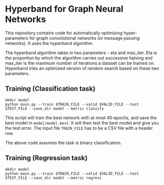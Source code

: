 # Hyperband for Graph Neural Networks
This repository contains code for automatically optimizing hyper-parameters for graph convolutional networks (or message passing networks). It uses the hyperband algorithm. 

The hyperband algorithm takes in two parameters - eta and max_iter. Eta is the proportion by which the algorithm carries out successive halving and max_iter is the maximum number of iterations a dataset can be trained on. Hyperband tries an optimized version of random search based on these two parameters.

## Training (Classification task)
```
mkdir model
python main.py --train $TRAIN_FILE --valid $VALID_FILE --test $TEST_FILE --save_dir model --metric classify
```
This script will train the best network with at most 40 epochs, and save the best model in `model/model.best`.
It will then test the best model and give you the test error.
The input file `TRAIN_FILE` has to be a CSV file with a header row.

The above code assumes the task is binary classification.

## Training (Regression task)
```
mkdir model
python main.py --train $TRAIN_FILE --valid $VALID_FILE --test $TEST_FILE --save_dir model --metric regress
```

